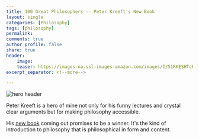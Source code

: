 ```yaml
---
title: 100 Great Philosophers -- Peter Kreeft's New Book
layout: single
categories: [Philosophy]
tags: [philosophy]
permalink: 
comments: true
author_profile: false
share: true
header:
    image: 
    teaser: https://images-na.ssl-images-amazon.com/images/I/51RKESHTcKL._SX348_BO1,204,203,200_.jpg
excerpt_separator: <!--more-->

---
```


![hero header](https://images-na.ssl-images-amazon.com/images/I/51RKESHTcKL._SX348_BO1,204,203,200_.jpg)

Peter Kreeft is a hero of mine not only for his funny lectures and crystal clear arguments but for making philosophy accessible. 

His [new book](https://www.amazon.com/Socrates-Children-Ancient-Greatest-Philosophers/dp/1587317834/theofficiapet-20) coming out promises to be a winner. It's the kind of introduction to philosophy that is philosophical in form and content.